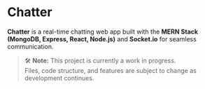 # Chatter

**Chatter** is a real-time chatting web app built with the **MERN Stack (MongoDB, Express, React, Node.js)** and **Socket.io** for seamless communication.

> 🛠️ **Note:** This project is currently a work in progress.  
> Files, code structure, and features are subject to change as development continues.
